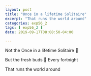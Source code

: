 ```yaml
---
layout: post
title: "Once in a lifetime Solitaire"
excerpt: "That runs the world around"
categories: exp56_2
tags: [ exp56_2 ]
date: 2019-09-17T08:08:50-04:00

---
```


Not the
Once in a lifetime
Solitaire 💍

But the fresh buds 💐
Every fortnight

That runs the world around
